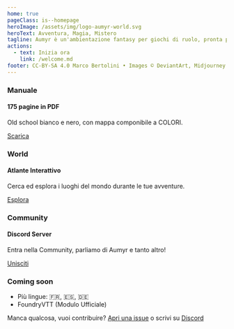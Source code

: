 ```yaml
---
home: true
pageClass: is--homepage
heroImage: /assets/img/logo-aumyr-world.svg
heroText: Avventura, Magia, Mistero
tagline: Aumyr è un'ambientazione fantasy per giochi di ruolo, pronta per le tue avventure.
actions:
  - text: Inizia ora
    link: /welcome.md
footer: CC-BY-SA 4.0 Marco Bertolini • Images © DeviantArt, Midjourney
---
```


<div class="home-features">
  <div class="card">
    <div class="card-body">
      <h3>Manuale</h3>
      <h4>175 pagine in PDF</h4>
      <p>
      Old school bianco e nero, con mappa componibile a COLORI.
      </p>
      <a class="btn" href="/assets/contents/aumyr.pdf" target="_blank" rel="noopener">Scarica</a>
    </div>
  </div>
  <div class="card">
    <div class="card-body">
      <h3>World</h3>
      <h4>Atlante Interattivo</h4>
      <p>
      Cerca ed esplora i luoghi del mondo durante le tue avventure.
      </p>
      <a class="btn" href="https://atlas.aumyr.world/it/aumyr.html" target="_blank">Esplora</a>
    </div>
  </div>
  <div class="card">
    <div class="card-body">
      <h3>Community</h3>
      <h4>Discord Server</h4>
      <p>
      Entra nella Community, parliamo di Aumyr e tanto altro!
      </p>
      <a class="btn" href="https://discord.gg/HP9bA4Z" target="_blank" rel="noopener">Unisciti</a>
    </div>
  </div>
  <div class="card is-comingsoon">
    <div class="card-body">
      <h3>Coming soon</h3>
      <ul style="margin-bottom:0;">
        <li>Più lingue: 🇫🇷, 🇪🇸, 🇩🇪</li>
        <li>FoundryVTT (Modulo Ufficiale)</li>
      </ul>
    </div>
  </div>
</div>

<div class="home-footer-text-bottom">
  <p>Manca qualcosa, vuoi contribuire? <a href="https://github.com/bertolinimarco/aumyr-rpg-setting/issues" target="_blank">Apri una issue</a> o scrivi su <a href="https://discord.gg/HP9bA4Z">Discord</a></p>
</div>
